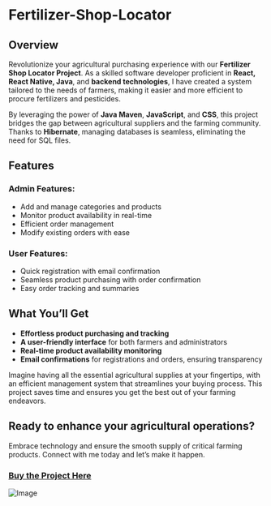 # Fertilizer-Shop-Locator

## Overview  
Revolutionize your agricultural purchasing experience with our **Fertilizer Shop Locator Project**. As a skilled software developer proficient in **React, React Native, Java**, and **backend technologies**, I have created a system tailored to the needs of farmers, making it easier and more efficient to procure fertilizers and pesticides.  

By leveraging the power of **Java Maven**, **JavaScript**, and **CSS**, this project bridges the gap between agricultural suppliers and the farming community. Thanks to **Hibernate**, managing databases is seamless, eliminating the need for SQL files.  

## Features

### **Admin Features:**  
- Add and manage categories and products  
- Monitor product availability in real-time  
- Efficient order management  
- Modify existing orders with ease  

### **User Features:**  
- Quick registration with email confirmation  
- Seamless product purchasing with order confirmation  
- Easy order tracking and summaries  

## What You’ll Get  
- **Effortless product purchasing and tracking**  
- **A user-friendly interface** for both farmers and administrators  
- **Real-time product availability monitoring**  
- **Email confirmations** for registrations and orders, ensuring transparency  

Imagine having all the essential agricultural supplies at your fingertips, with an efficient management system that streamlines your buying process. This project saves time and ensures you get the best out of your farming endeavors.  

## Ready to enhance your agricultural operations?  
Embrace technology and ensure the smooth supply of critical farming products. Connect with me today and let’s make it happen.  

### [Buy the Project Here](https://topmate.io/shubhamdsk/1426561)
![Image](https://github.com/user-attachments/assets/61f7e692-c7ea-4a96-b98c-28135c6e4b90)
